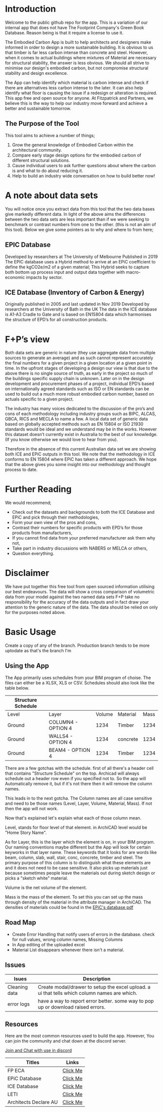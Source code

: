# Introduction
Welcome to the public github repo for the app. This is a variation of our internal app that does not have The Footprint Company's Green Book Database. Reason being is that it require a license to use it. 

The Embodied Carbon App is built to help architects and designers make informed in order to design a more sustainable building. It is obvious to us that timber is far less carbon intense than concrete and steel. However, when it comes to actual buildings where mixtures of Material are necessary for structural stability, the answer is less obvious. We should all strive to minimise our design's embodied carbon, but not compromise structural stability and design excellence. 

The App can help identify which material is carbon intense and check if there are alternatives less carbon intense to the later. It can also help identify what floor is causing the issue if a redesign or alteration is required. This app free and open source for anyone. At Fitzpatrick and Partners, we believe this is the way to help our industry move forward and achieve a better and sustainable tomorrow.

## The Purpose of the Tool
This tool aims to achieve a number of things;
1.	Grow the general knowledge of Embodied Carbon within the architectural community.
2.	Compare early stage design options for the embodied carbon of different structural solutions.
3.	Cause individual users to ask further questions about where the carbon is and what to do about reducing it.
4.	Help to build an industry wide conversation on how to build better now!

# A note about data sets
You will notice once you extract data from this tool that the two data bases give markedly different data. 
In light of the above aims the differences between the two data sets are less important than if we were seeking to benchmark or contrast numbers from one to the other. (this is not an aim of this tool).
Below we give some pointers as to why and where to from here;

## EPIC Database
Developed by researchers at The University of Melbourne
Published in 2019 
The EPIC database uses a Hybrid method to arrive at an EPiC coefficient to define the kgCO2e/m2 of a given material;
This Hybrid seeks to capture both bottom up process input and output data together with macro-economic impacts by sector.

## ICE Database (Inventory of Carbon & Energy)
Originally published in 2005 and last updated in Nov 2019
Developed by researchers at the University of Bath in the UK
The data in the ICE database is A1-A3 Cradle to Gate and is based on EN15804 data which harmonises the structure of EPD’s for all construction products.

# F+P’s view
Both data sets are generic in nature (they use aggregate data from multiple sources to generate an average) and as such cannot represent accurately the final numbers for a given project in a given location at a given point in time.
In the upfront stages of developing a design our view is that due to the above there is no single source of truth, as early in the project so much of the buildings specific supply chain is unknown.
Later on in the design development and procurement phases of a project, individual EPD’s based on internationally agreed standards such as ISO or EN standards can be used to build out a much more robust embodied carbon number, based on actuals specific to a given project.

The industry has many voices dedicated to the discussion of the pro’s and cons of each methodology including industry groups such as BIPC, ALCAS, GBCA, RICS and MECLA to name a few.
A local data set of generic data based on globally accepted methods such as EN 15804 or ISO 21930 standards would be ideal and we understand may be in the works.
However this dataset doesn’t currently exist in Australia to the best of our knowledge. (If you know otherwise we would love to hear from you).

Therefore in the absence of this current Australian data set we are showing both ICE and EPiC outputs in this tool. 
We note that the methodology in ICE conforms to EN 15804 where EPiC has taken a different approach. 
We hope that the above gives you some insight into our methodology and thought process to date.


# Further Reading
We would recommend;
- Check out the datasets and backgrounds to both the ICE Database and EPiC and pick through their methodologies, 
- Form your own view of the pros and cons,
- Contrast their numbers for specific products with EPD’s for those products from manufacturers,
- If you cannot find data from your preferred manufacturer ask them why not,
- Take part in industry discussions with NABERS or MELCA or others,
- Question everything.

# Disclaimer
We have put together this free tool from open sourced information utilising our best endeavours.
The data will show a cross comparison of volumetric data from your model against the two named data sets 
F+P take no responsibility for the accuracy of the data outputs and in fact draw your attention to the generic nature of the data.
The data should be relied on only for the purposes noted above.


# Basic Usage
Create a copy of any of the branch. Production branch tends to be more uptodate as that's the branch I'm 


## Using the App
The App primarily uses schedules from your BIM program of choise. The files can either be a XLSX, XLS or CSV. Schedules should also look like the table below.

|Structure Schedule|   ||||
|   --- |          --- |    --- |      --- |  --- |
| Level | Layer        | Volume | Material | Mass |
| Ground| COLUMN4 - OPTION 4 |   1234 |  Timber  | 1234 |
| Ground| WALLS4 - OPTION 4   |   1234 |   concrete  | 1234 |
| Ground| BEAM4 - OPTION 4   |   1234 |  Timber  | 1234 |

There are a few gotchas with the schedule. first of all there's a header cell that contains "Structure Schedule" on the top. Archicad will always schedule out a header row even if you specified not to. So the app will Automatically remove it, but if it's not there then it will remove the column names.

This leads in to the next gotcha. The Column names are all case sensitive and need to be those names (Level, Layer, Volume, Material, Mass). If not then the app will not work.

Now that's explained let's explain what each of those column mean. 

Level, stands for floor level of that element. in ArchiCAD level would be "Home Story Name". 

As for Layer, this is the layer which the element is on, in your BIM program. Our naming conventions maybe different but the App will look for certain keyworks in that layer name. These keywords that it looks for are words like beam, column, slab, wall, stair, conc, concrete, timber and steel. The primary purpose of this column is to distinguish what these elements are and it does not need to be case sensitive. It also picks up materials just because sometimes people leave the materials out during sketch design or picks a "sketch white" material. 

Volume is the net volume of the element.

Mass is the mass of the element. To set this you can set up the mass through density of the material in the attribute manager in ArchiCAD. The densities of materials could be found in the [EPiC's database pdf](https://melbourne.figshare.com/ndownloader/files/30569184)

## Road Map
- Create Error Handling that notify users of errors in the database. check for null values, wrong column names, Missing Columns
- In App editing of the uploaded excel
- Material List disappears whenever there isn't a material.


## Issues
|Isues|Description|
|---|---|
|Cleaning data| Create modal/drawer to setup the excel upload. a ui that tells which column names are which. |
| error logs | have a way to report error better. some way to pop up or download raised errors. |
## Resources
Here are the most common resources used to build the app. However, You can join the community and chat down at the discord server.

[Join and Chat with use in discord](https://discordapp.com/channels/994116660753608714/994116660753608720)


| Titles          | Links |
| -----------     | ----------- |
| FP ECA          | [Click Me](http://194.195.253.165:8080/pages/dashboard)     |
| EPiC Database   | [Click Me](https://msd.unimelb.edu.au/research/projects/current/environmental-performance-in-construction/epic-database)        |
|ICE Database|[Click Me](https://circularecology.com/embodied-carbon-footprint-database.html) |
|LETI| [Click Me](https://www.leti.london/)|
|Architects Declare AU| [Click Me](https://au.architectsdeclare.com/)|
